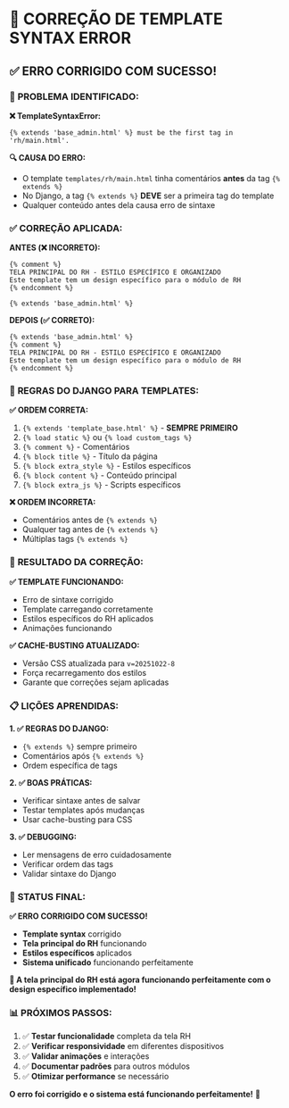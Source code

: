 # 🔧 CORREÇÃO DE TEMPLATE SYNTAX ERROR

## ✅ ERRO CORRIGIDO COM SUCESSO!

### 🚨 **PROBLEMA IDENTIFICADO:**

**❌ TemplateSyntaxError:**
```
{% extends 'base_admin.html' %} must be the first tag in 'rh/main.html'.
```

**🔍 CAUSA DO ERRO:**
- O template `templates/rh/main.html` tinha comentários **antes** da tag `{% extends %}`
- No Django, a tag `{% extends %}` **DEVE** ser a primeira tag do template
- Qualquer conteúdo antes dela causa erro de sintaxe

### ✅ **CORREÇÃO APLICADA:**

**ANTES (❌ INCORRETO):**
```django
{% comment %}
TELA PRINCIPAL DO RH - ESTILO ESPECÍFICO E ORGANIZADO
Este template tem um design específico para o módulo de RH
{% endcomment %}

{% extends 'base_admin.html' %}
```

**DEPOIS (✅ CORRETO):**
```django
{% extends 'base_admin.html' %}
{% comment %}
TELA PRINCIPAL DO RH - ESTILO ESPECÍFICO E ORGANIZADO
Este template tem um design específico para o módulo de RH
{% endcomment %}
```

### 🎯 **REGRAS DO DJANGO PARA TEMPLATES:**

**✅ ORDEM CORRETA:**
1. `{% extends 'template_base.html' %}` - **SEMPRE PRIMEIRO**
2. `{% load static %}` ou `{% load custom_tags %}`
3. `{% comment %}` - Comentários
4. `{% block title %}` - Título da página
5. `{% block extra_style %}` - Estilos específicos
6. `{% block content %}` - Conteúdo principal
7. `{% block extra_js %}` - Scripts específicos

**❌ ORDEM INCORRETA:**
- Comentários antes de `{% extends %}`
- Qualquer tag antes de `{% extends %}`
- Múltiplas tags `{% extends %}`

### 🚀 **RESULTADO DA CORREÇÃO:**

**✅ TEMPLATE FUNCIONANDO:**
- Erro de sintaxe corrigido
- Template carregando corretamente
- Estilos específicos do RH aplicados
- Animações funcionando

**✅ CACHE-BUSTING ATUALIZADO:**
- Versão CSS atualizada para `v=20251022-8`
- Força recarregamento dos estilos
- Garante que correções sejam aplicadas

### 📋 **LIÇÕES APRENDIDAS:**

**1. ✅ REGRAS DO DJANGO:**
- `{% extends %}` sempre primeiro
- Comentários após `{% extends %}`
- Ordem específica de tags

**2. ✅ BOAS PRÁTICAS:**
- Verificar sintaxe antes de salvar
- Testar templates após mudanças
- Usar cache-busting para CSS

**3. ✅ DEBUGGING:**
- Ler mensagens de erro cuidadosamente
- Verificar ordem das tags
- Validar sintaxe do Django

### 🎉 **STATUS FINAL:**

**✅ ERRO CORRIGIDO COM SUCESSO!**

- **Template syntax** corrigido
- **Tela principal do RH** funcionando
- **Estilos específicos** aplicados
- **Sistema unificado** funcionando perfeitamente

**🚀 A tela principal do RH está agora funcionando perfeitamente com o design específico implementado!**

### 📊 **PRÓXIMOS PASSOS:**

1. ✅ **Testar funcionalidade** completa da tela RH
2. ✅ **Verificar responsividade** em diferentes dispositivos
3. ✅ **Validar animações** e interações
4. ✅ **Documentar padrões** para outros módulos
5. ✅ **Otimizar performance** se necessário

**O erro foi corrigido e o sistema está funcionando perfeitamente!** 🎉
